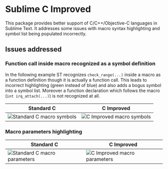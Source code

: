 Sublime C Improved
================

This package provides better support of C/C++/Objective-C languages in Sublime Text.
It addresses some issues with macro syntax highlighting and symbol list being populated incorrectly.

Issues addressed
--

### Function call inside macro recognized as a symbol definition
In the following example ST recognizes `check_range(...)` inside a macro as a function definition though it is actually a function call.
This leads to incorrect highlighting (green instead of blue) and also adds a bogus symbol into a symbol list.
Moreover a function declaration which follows the macro (`int irq_attach(...)`) is not recognized at all.

Standard C | C Improved
---------- | ----------
![Standard C macro symbols](http://habrastorage.org/storage3/3dc/b35/687/3dcb356871830161a5f4c01c8a762287.png) | ![C Improved macro symbols](http://habrastorage.org/storage3/903/10c/4bb/90310c4bb046fd14b6b928772e6a034e.png)

### Macro parameters highlighting

Standard C | C Improved
---------- | ----------
![Standard C macro parameters](http://habrastorage.org/storage3/0f2/5d8/dbe/0f25d8dbedde773b611b3c50c0662416.png) | ![C Improved macro parameters](http://habrastorage.org/storage3/3c4/6e4/3cd/3c46e43cd104dd7ae58cc42e65ad7176.png)
